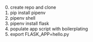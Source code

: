 0. create repo and clone
1. pip install pipenv
2. pipenv shell
3. pipenv install flask
4. populate app script with boilerplating
5. export FLASK_APP=hello.py 